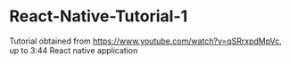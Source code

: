 # React-Native-Tutorial-1

Tutorial obtained from https://www.youtube.com/watch?v=qSRrxpdMpVc, up to 3:44
React native application
